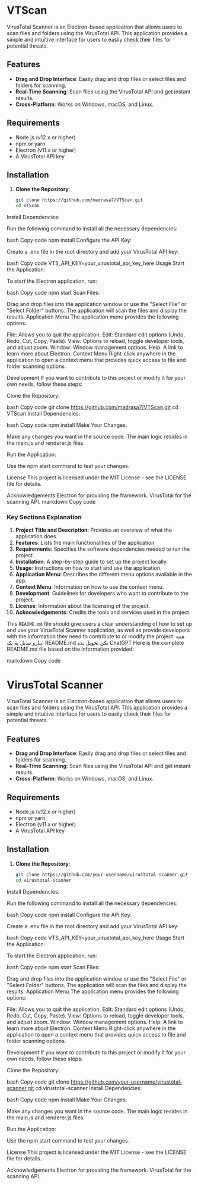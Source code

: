 # VTScan

VirusTotal Scanner is an Electron-based application that allows users to scan files and folders using the VirusTotal API. This application provides a simple and intuitive interface for users to easily check their files for potential threats.

## Features

- **Drag and Drop Interface**: Easily drag and drop files or select files and folders for scanning.
- **Real-Time Scanning**: Scan files using the VirusTotal API and get instant results.
- **Cross-Platform**: Works on Windows, macOS, and Linux.

## Requirements

- Node.js (v12.x or higher)
- npm or yarn
- Electron (v11.x or higher)
- A VirusTotal API key

## Installation

1. **Clone the Repository**:

   ```bash
   git clone https://github.com/madrasa7/VTScan.git
   cd VTScan
Install Dependencies:

Run the following command to install all the necessary dependencies:

bash
Copy code
npm install
Configure the API Key:

Create a .env file in the root directory and add your VirusTotal API key:

bash
Copy code
VTS_API_KEY=your_virustotal_api_key_here
Usage
Start the Application:

To start the Electron application, run:

bash
Copy code
npm start
Scan Files:

Drag and drop files into the application window or use the "Select File" or "Select Folder" buttons.
The application will scan the files and display the results.
Application Menu
The application menu provides the following options:

File: Allows you to quit the application.
Edit: Standard edit options (Undo, Redo, Cut, Copy, Paste).
View: Options to reload, toggle developer tools, and adjust zoom.
Window: Window management options.
Help: A link to learn more about Electron.
Context Menu
Right-click anywhere in the application to open a context menu that provides quick access to file and folder scanning options.

Development
If you want to contribute to this project or modify it for your own needs, follow these steps:

Clone the Repository:

bash
Copy code
git clone https://github.com/madrasa7/VTScan.git
cd VTScan
Install Dependencies:

bash
Copy code
npm install
Make Your Changes:

Make any changes you want in the source code. The main logic resides in the main.js and renderer.js files.

Run the Application:

Use the npm start command to test your changes.

License
This project is licensed under the MIT License - see the LICENSE file for details.

Acknowledgements
Electron for providing the framework.
VirusTotal for the scanning API.
markdown
Copy code

### Key Sections Explanation

1. **Project Title and Description**: Provides an overview of what the application does.
2. **Features**: Lists the main functionalities of the application.
3. **Requirements**: Specifies the software dependencies needed to run the project.
4. **Installation**: A step-by-step guide to set up the project locally.
5. **Usage**: Instructions on how to start and use the application.
6. **Application Menu**: Describes the different menu options available in the app.
7. **Context Menu**: Information on how to use the context menu.
8. **Development**: Guidelines for developers who want to contribute to the project.
9. **License**: Information about the licensing of the project.
10. **Acknowledgements**: Credits the tools and services used in the project.

This `README.md` file should give users a clear understanding of how to set up and use your VirusTotal Scanner application, as well as provide developers with the information they need to contribute to or modify the project.
همه اینارو تبدیل به یک README.md بکن تحویل بده
ChatGPT
Here is the complete README.md file based on the information provided:

markdown
Copy code
# VirusTotal Scanner

VirusTotal Scanner is an Electron-based application that allows users to scan files and folders using the VirusTotal API. This application provides a simple and intuitive interface for users to easily check their files for potential threats.

## Features

- **Drag and Drop Interface**: Easily drag and drop files or select files and folders for scanning.
- **Real-Time Scanning**: Scan files using the VirusTotal API and get instant results.
- **Cross-Platform**: Works on Windows, macOS, and Linux.

## Requirements

- Node.js (v12.x or higher)
- npm or yarn
- Electron (v11.x or higher)
- A VirusTotal API key

## Installation

1. **Clone the Repository**:

   ```bash
   git clone https://github.com/your-username/virustotal-scanner.git
   cd virustotal-scanner
Install Dependencies:

Run the following command to install all the necessary dependencies:

bash
Copy code
npm install
Configure the API Key:

Create a .env file in the root directory and add your VirusTotal API key:

bash
Copy code
VTS_API_KEY=your_virustotal_api_key_here
Usage
Start the Application:

To start the Electron application, run:

bash
Copy code
npm start
Scan Files:

Drag and drop files into the application window or use the "Select File" or "Select Folder" buttons.
The application will scan the files and display the results.
Application Menu
The application menu provides the following options:

File: Allows you to quit the application.
Edit: Standard edit options (Undo, Redo, Cut, Copy, Paste).
View: Options to reload, toggle developer tools, and adjust zoom.
Window: Window management options.
Help: A link to learn more about Electron.
Context Menu
Right-click anywhere in the application to open a context menu that provides quick access to file and folder scanning options.

Development
If you want to contribute to this project or modify it for your own needs, follow these steps:

Clone the Repository:

bash
Copy code
git clone https://github.com/your-username/virustotal-scanner.git
cd virustotal-scanner
Install Dependencies:

bash
Copy code
npm install
Make Your Changes:

Make any changes you want in the source code. The main logic resides in the main.js and renderer.js files.

Run the Application:

Use the npm start command to test your changes.

License
This project is licensed under the MIT License - see the LICENSE file for details.

Acknowledgements
Electron for providing the framework.
VirusTotal for the scanning API.
